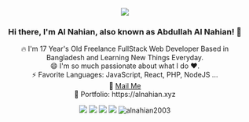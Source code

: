 <p align="center">
<img src="https://static.dribbble.com/users/730703/screenshots/6581243/avento.gif">
</p>
<h3 align="center">Hi there, I'm Al Nahian, also known as Abdullah Al Nahian! 👋 </h3>
<p align="center">
🔥 I'm 17 Year's Old Freelance FullStack Web Developer Based in Bangladesh and Learning New Things Everyday. <br>
😄 I'm so much passionate about what I do ♥. <br>
⚡ Favorite Languages: JavaScript, React, PHP, NodeJS ... <br>
📧 <a href="mailto: a.alnahian2003@gmail.com"> Mail Me </a> <br>
🎨 Portfolio: https://alnahian.xyz <br>
</p>

<p align="center">
<img href="https://facebook.com/alnahian2003" src="https://img.shields.io/badge/-alnahian2003-1877F2?style=flat-square&labelColor=1877F2&logo=facebook&logoColor=white&link=https://facebook.com/alnahian2003">
<img src="https://img.shields.io/badge/-@alnahian2003-1ca0f1?style=flat-square&labelColor=1ca0f1&logo=twitter&logoColor=white&link=https://twitter.com/alnahian2003">
<img src="https://img.shields.io/badge/-alnahian2003-1877F2?style=flat-square&labelColor=053eff&logo=behance&logoColor=white&link=https://behance.net/alnahian2003">
<img src="https://img.shields.io/badge/-Email-c14438?style=flat-square&logo=Gmail&logoColor=white&link=mailto:a.alnahian2003@gmail.com">
<img src="https://komarev.com/ghpvc/?username=alnahian2003&label=Views&color=brightgreen&style=flat-square" alt="alnahian2003" />
</p>
